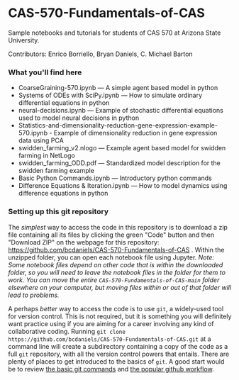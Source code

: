 # CAS-570-Fundamentals-of-CAS
Sample notebooks and tutorials for students of CAS 570 at Arizona State University.

Contributors: Enrico Borriello, Bryan Daniels, C. Michael Barton

### What you'll find here

* CoarseGraining-570.ipynb — A simple agent based model in python
* Systems of ODEs with SciPy.ipynb — How to simulate ordinary differential equations in python
* neural-decisions.ipynb — Example of stochastic differential equations used to model neural decisions in python
* Statistics-and-dimensionality-reduction-gene-expression-example-570.ipynb - Example of dimensionality reduction in gene expression data using PCA
* swidden_farming_v2.nlogo — Example agent based model for swidden farming in NetLogo
* swidden_farming_ODD.pdf — Standardized model description for the swidden farming example
* Basic Python Commands.ipynb — Introductory python commands
* Difference Equations & Iteration.ipynb — How to model dynamics using difference equations in python

### Setting up this git repository
The _simplest_ way to access the code in this repository is to download a zip file containing all its files by clicking 
the green "Code" button and then "Download ZIP" on the webpage for this repository: https://github.com/bcdaniels/CAS-570-Fundamentals-of-CAS . 
Within the unzipped folder, you can open each notebook file using Jupyter. *Note: Some notebook files depend on other code that is within the downloaded 
folder, so you will need to leave the notebook files in the folder for them to work. You can move the entire `CAS-570-Fundamentals-of-CAS-main` 
folder elsewhere on your computer, but moving files within or out of that folder will lead to problems.*

A perhaps _better_ way to access the code is to use `git`, a widely-used tool for version control. This is not required, but it is 
something you will definitely want practice using if you are aiming for a career involving any kind of collaborative coding. 
Running `git clone https://github.com/bcdaniels/CAS-570-Fundamentals-of-CAS.git` at a command line will create a subdirectory containing 
a copy of the code as a full `git` repository, with all the version control powers that entails. There are plenty of places to get introduced 
to the basics of `git`. A good start would be to review 
[the basic git commands](https://www.freecodecamp.org/news/learn-the-basics-of-git-in-under-10-minutes-da548267cc91/) 
and [the popular github workflow](https://guides.github.com/introduction/flow/).

